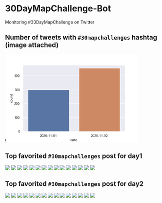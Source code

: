 # 30DayMapChallenge-Bot
Monitoring #30DayMapChallenge on Twitter

## Number of tweets with `#30mapchallenges` hashtag (image attached)
!![images](./graphs/maps_count.png)

## Top favorited `#30mapchallenges` post for day1
![](http://pbs.twimg.com/media/Elv5tUaW0AA4CT-.jpg)
![](http://pbs.twimg.com/media/ElvsxU5VgAANXV5.jpg)
![](http://pbs.twimg.com/media/EluFSpkWkAES1Tc.jpg)
![](http://pbs.twimg.com/media/EluZQskXgAAAl2Y.jpg)
![](http://pbs.twimg.com/tweet_video_thumb/ElwYKDiXUAAqv4l.jpg)
![](http://pbs.twimg.com/media/ElvZ-soWoAE_6QU.jpg)
![](http://pbs.twimg.com/media/Elu5qRIWMAASRmZ.jpg)
![](http://pbs.twimg.com/media/ElvhtlNXIAANwdV.jpg)
![](http://pbs.twimg.com/media/Elwds-QVkAARz9P.jpg)
![](http://pbs.twimg.com/tweet_video_thumb/Elv-7GLW0AIHerq.jpg)
![](http://pbs.twimg.com/media/Elw2Q7rXgAI6YYL.jpg)
![](http://pbs.twimg.com/ext_tw_video_thumb/1322934085115850757/pu/img/yaMi-1QvkQl0doLS.jpg)
![](http://pbs.twimg.com/media/Elu_MPwXUAEONFY.jpg)
![](http://pbs.twimg.com/media/ElwVnS-WMAQ40oE.jpg)
![](http://pbs.twimg.com/media/ElvOEzbXEBEe4uv.jpg)


## Top favorited `#30mapchallenges` post for day2
![](http://pbs.twimg.com/media/El0q6kyU8AAHlSS.jpg)
![](http://pbs.twimg.com/media/El0ZGvdW0AAEeQA.jpg)
![](http://pbs.twimg.com/media/Elz6jqVXYAEwIts.jpg)
![](http://pbs.twimg.com/media/ElyMGZFWkAA7Fx2.jpg)
![](http://pbs.twimg.com/media/ElzopFSXUAAHiXU.png)
![](http://pbs.twimg.com/media/El0ZtfAWMAEgoNZ.jpg)
![](http://pbs.twimg.com/media/El1571EXgAAMlJJ.jpg)
![](http://pbs.twimg.com/media/ElzlfWxXIAAV4Pe.jpg)
![](http://pbs.twimg.com/media/El0qeOcX0AMemY8.jpg)
![](http://pbs.twimg.com/media/El1fpGrXYAcZFnS.png)
![](http://pbs.twimg.com/media/ElkWSGsUcAAvE08.jpg)
![](http://pbs.twimg.com/media/El2ACUrVcAAe5Mr.jpg)
![](http://pbs.twimg.com/media/El1HTkfXgAYhdQP.jpg)
![](http://pbs.twimg.com/media/El1n-ufWMAAV9yB.jpg)
![](http://pbs.twimg.com/media/El1soQZUcAAN1Ty.jpg)